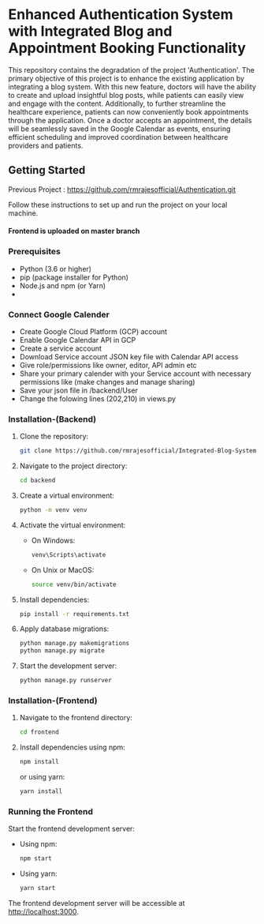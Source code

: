 # Enhanced Authentication System with Integrated Blog and Appointment Booking Functionality

This repository contains the degradation of the project 'Authentication'. The primary objective of this project is to enhance the existing application by integrating a blog system. With this new feature, doctors will have the ability to create and upload insightful blog posts, while patients can easily view and engage with the content. Additionally, to further streamline the healthcare experience, patients can now conveniently book appointments through the application. Once a doctor accepts an appointment, the details will be seamlessly saved in the Google Calendar as events, ensuring efficient scheduling and improved coordination between healthcare providers and patients.

## Getting Started

Previous Project : https://github.com/rmrajesofficial/Authentication.git

Follow these instructions to set up and run the project on your local machine.

#### Frontend is uploaded on master branch

### Prerequisites

- Python (3.6 or higher)
- pip (package installer for Python)
- Node.js and npm (or Yarn)
- 
### Connect Google Calender
- Create Google Cloud Platform (GCP) account
- Enable Google Calendar API in GCP
- Create a service account
- Download Service account JSON key file with Calendar API access
- Give role/permissions like owner, editor, API admin etc
- Share your primary calender with your Service account with necessary permissions like (make changes and manage sharing)
- Save your json file in /backend/User
- Change the folowing lines (202,210) in views.py

### Installation-(Backend)

1. Clone the repository:

   ```bash
   git clone https://github.com/rmrajesofficial/Integrated-Blog-System.git
   ```

2. Navigate to the project directory:

   ```bash
   cd backend
   ```

3. Create a virtual environment:

   ```bash
   python -m venv venv
   ```

4. Activate the virtual environment:

   - On Windows:

     ```bash
     venv\Scripts\activate
     ```

   - On Unix or MacOS:

     ```bash
     source venv/bin/activate
     ```

5. Install dependencies:

   ```bash
   pip install -r requirements.txt
   ```

6. Apply database migrations:

   ```bash
   python manage.py makemigrations
   python manage.py migrate
   ```

7. Start the development server:

   ```bash
   python manage.py runserver
   ```

### Installation-(Frontend)

1. Navigate to the frontend directory:

   ```bash
   cd frontend
   ```

2. Install dependencies using npm:

   ```bash
   npm install
   ```

   or using yarn:

   ```bash
   yarn install
   ```

### Running the Frontend

Start the frontend development server:

- Using npm:

  ```bash
  npm start
  ```

- Using yarn:

  ```bash
  yarn start
  ```

The frontend development server will be accessible at [http://localhost:3000](http://localhost:3000).
